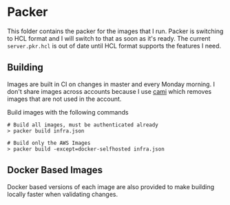 # Packer

This folder contains the packer for the images that I run. Packer is switching to HCL format and I will switch to that as soon as it's ready. The current `server.pkr.hcl` is out of date until HCL format supports the features I need.

## Building

Images are built in CI on changes in master and every Monday morning. I don't share images across accounts because I use [cami](https://github.com/lingrino/cami) which removes images that are not used in the account.

Build images with the following commands

```shell
# Build all images, must be authenticated already
> packer build infra.json

# Build only the AWS Images
> packer build -except=docker-selfhosted infra.json
```

## Docker Based Images

Docker based versions of each image are also provided to make building locally faster when validating changes.
